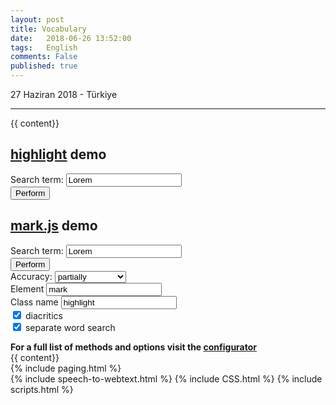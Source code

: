 ```yaml
---
layout: post
title: Vocabulary
date:   2018-06-26 13:52:00
tags:   English
comments: False
published: true
---
```



<p class="meta">27 Haziran 2018 - Türkiye</p>
<hr>

{{ content}}
<div class="container">
  <h2><a href="http://johannburkard.de/blog/programming/javascript/highlight-javascript-text-higlighting-jquery-plugin.html" target="_blank">highlight</a> demo</h2>
  <div class="panel panel-default">
    <div class="panel-heading">
      <form>
        <div class="form-group">
          <label for="keyword">Search term:</label>
          <input type="text" class="form-control input-sm" value="Lorem" name="keyword" id="keyword">
        </div>
        <button type="button" class="btn btn-default btn-sm" name="perform">Perform</button>
      </form>
    </div>
</div>

<div class="container">
  <h2><a href="https://markjs.io/" target="_blank">mark.js</a> demo</h2>
  <div class="panel panel-default">
    <div class="panel-heading">
      <form class="row">
        <div class="col-xs-6">
          <div class="form-group">
            <label for="keyword">Search term:</label>
            <input type="text" class="form-control input-sm" value="Lorem" name="keyword" id="keyword">
          </div>
        <button type="button" class="btn btn-default btn-sm" name="perform">Perform</button>
        </div>
        <div class="col-xs-6">
          <div class="form-group">
            <label for="accuracy">Accuracy:</label>
            <select class="form-control input-sm" name="accuracy" id="accuracy">
              <option value="exactly">exactly</option>
              <option value="partially" selected>partially</option>
              <option value="complementary">complementary</option>
             </select>
          </div>
           <div class="form-group">
            <label for="element" class="noTransform">Element</label>
            <input type="text" class="form-control input-sm" value="mark" name="element" id="element">
          </div>
          <div class="form-group">
            <label for="className" class="noTransform">Class name</label>
            <input type="text" class="form-control input-sm" value="highlight" name="className" id="className">
          </div>
          <div class="form-group">
            <label for="diacritics" class="noTransform"><input type="checkbox" value="true" name="diacritics" id="diacritics" checked> diacritics</label>
          </div>
          <div class="form-group">
            <label for="separateWordSearch" class="noTransform"><input type="checkbox" value="true" name="separateWordSearch" id="separateWordSearch" checked> separate word search</label>
          </div>
        </div>
      </form>
      <strong>For a full list of methods and options visit the <a href="https://markjs.io/configurator.html" target="_blank">configurator</a></strong>
    </div>
    {{ content}}
  </div>
</div>
{% include paging.html %}
<div class="teaser clearfix"></div>
{% include speech-to-webtext.html %}
{% include CSS.html %}
{% include scripts.html %}
<script src="https://ajax.googleapis.com/ajax/libs/jquery/2.1.1/jquery.min.js"></script>
<script src="https://cdn.jsdelivr.net/mark.js/7.0.0/jquery.mark.min.js"></script>



<script>
$(function() {
  var $context = $(".context");
  var $form = $("form");
  var $button = $form.find("button[name='perform']");
  var $input = $form.find("input[name='keyword']");

  $button.on("click.perform", function() {

    // Determine search term
    var searchTerm = $input.val();

    // Remove old highlights and highlight
    // new search term afterwards
    $context.removeHighlight();
    $context.highlight(searchTerm);

  });
  $button.trigger("click.perform");
});</script>

